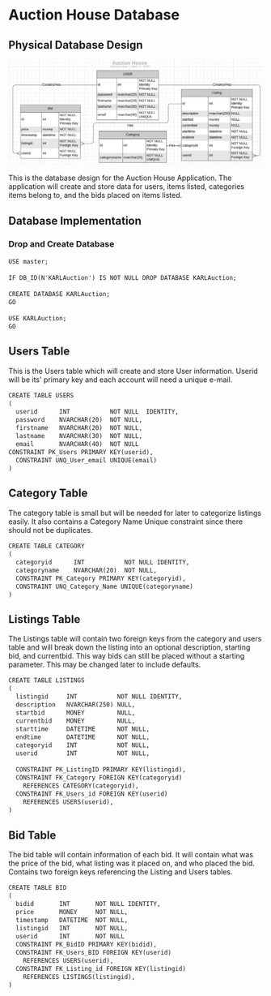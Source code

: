 # Auction House Database

## Physical Database Design
![Physical Database Design](AuctionsPhysicalDesign.JPG)

This is the database design for the Auction House Application.
The application will create and store data for users, items listed, categories
items belong to, and the bids placed on items listed.

## Database Implementation
### Drop and Create Database
```
USE master;

IF DB_ID(N'KARLAuction') IS NOT NULL DROP DATABASE KARLAuction;

CREATE DATABASE KARLAuction;
GO

USE KARLAuction;
GO
```

## Users Table
This is the Users table which will create and store User information.
Userid will be its' primary key and each account will need a unique e-mail.
```
CREATE TABLE USERS
(
  userid      INT           NOT NULL  IDENTITY,
  password    NVARCHAR(20)  NOT NULL,
  firstname   NVARCHAR(20)  NOT NULL,
  lastname    NVARCHAR(30)  NOT NULL,
  email	      NVARCHAR(40)  NOT NULL
CONSTRAINT PK_Users PRIMARY KEY(userid),
  CONSTRAINT UNQ_User_email UNIQUE(email)
)
```

## Category Table
The category table is small but will be needed for later to
categorize listings easily. It also contains a Category Name Unique constraint since
there should not be duplicates.
```
CREATE TABLE CATEGORY
(
  categoryid      INT           NOT NULL IDENTITY,
  categoryname    NVARCHAR(20)  NOT NULL,
  CONSTRAINT PK_Category PRIMARY KEY(categoryid),
  CONSTRAINT UNQ_Category_Name UNIQUE(categoryname)
)
```

## Listings Table
The Listings table will contain two foreign keys from the category and users table and will
break down the listing into an optional description, starting bid, and currentbid. This way
bids can still be placed without a starting parameter. This may be changed later to include defaults.
```
CREATE TABLE LISTINGS
(
  listingid     INT           NOT NULL IDENTITY,
  description   NVARCHAR(250) NULL,
  startbid		MONEY		  NULL,
  currentbid    MONEY		  NULL,
  starttime		DATETIME	  NOT NULL,
  endtime		DATETIME	  NOT NULL,
  categoryid	INT			  NOT NULL,
  userid		INT			  NOT NULL,

  CONSTRAINT PK_ListingID PRIMARY KEY(listingid),
  CONSTRAINT FK_Category FOREIGN KEY(categoryid)
    REFERENCES CATEGORY(categoryid),
  CONSTRAINT FK_Users_id FOREIGN KEY(userid)
    REFERENCES USERS(userid),
)
```
## Bid Table

The bid table will contain information of each bid. It will contain what was the price of the bid,
what listing was it placed on, and who placed the bid. Contains two foreign keys referencing the Listing and Users tables.
```
CREATE TABLE BID
(
  bidid       INT       NOT NULL IDENTITY,
  price       MONEY		NOT NULL,
  timestamp   DATETIME  NOT NULL,
  listingid   INT		NOT NULL,
  userid      INT		NOT NULL
  CONSTRAINT PK_BidID PRIMARY KEY(bidid),
  CONSTRAINT FK_Users_BID FOREIGN KEY(userid)
    REFERENCES USERS(userid),
  CONSTRAINT FK_Listing_id FOREIGN KEY(listingid)
    REFERENCES LISTINGS(listingid),
)
```
